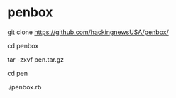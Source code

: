 # penbox
git clone https://github.com/hackingnewsUSA/penbox/


cd penbox





tar -zxvf pen.tar.gz


















cd pen









./penbox.rb
